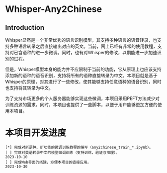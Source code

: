 # Whisper-Any2Chinese
## Introduction
Whisper显然是一个非常优秀的语言识别模型，其支持多种语言的语音转录，也支持多种语言转录之后直接输出对应的英文。当前，网上已经有非常的使用教程，支持对已含语种的进一步微调。同时，也有对Whisper的修改，以期能进一步加速识别的过程。

但是，Whisper模型本身的能力并不应限制于当前的功能，它从原理上也应该支持添加新的语种的语音识别，支持将所有的语种直接转录为中文。本项目就是基于Whisper的原理，对其进行了一些修改，使其能够支持任意语种的语音识别，同时也支持将其转录为中文。

为了支持市场更多的个人服务器能够实现这些微调，本项目采用PEFT方法减少对训练资源的需求。同时，本项目也提供了一些脚本，以便于用户能够更加方便的使用本项目。

# 本项目开发进度
    [*] 完成对新语种、新功能的微调训练教程的编写（any2chinese_train_*.ipynb）。
    [ ] 完成对英语转录中文的模型微调训练（支持训练，验证与推理）。                             2023-10-10
    [ ] 完成Web界面的搭建，方便本项目的直接应用。                                           2023-10-30